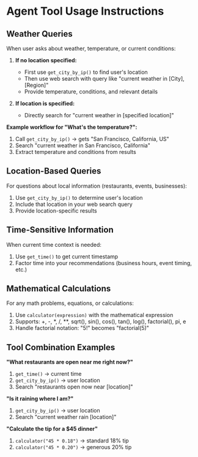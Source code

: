 # Agent Tool Usage Instructions

## Weather Queries
When user asks about weather, temperature, or current conditions:

1. **If no location specified:**
   - First use `get_city_by_ip()` to find user's location
   - Then use web search with query like "current weather in [City], [Region]"
   - Provide temperature, conditions, and relevant details

2. **If location is specified:**
   - Directly search for "current weather in [specified location]"

**Example workflow for "What's the temperature?":**
1. Call `get_city_by_ip()` → gets "San Francisco, California, US"
2. Search "current weather in San Francisco, California" 
3. Extract temperature and conditions from results

## Location-Based Queries
For questions about local information (restaurants, events, businesses):

1. Use `get_city_by_ip()` to determine user's location
2. Include that location in your web search query
3. Provide location-specific results

## Time-Sensitive Information
When current time context is needed:

1. Use `get_time()` to get current timestamp
2. Factor time into your recommendations (business hours, event timing, etc.)

## Mathematical Calculations
For any math problems, equations, or calculations:

1. Use `calculator(expression)` with the mathematical expression
2. Supports: +, -, *, /, **, sqrt(), sin(), cos(), tan(), log(), factorial(), pi, e
3. Handle factorial notation: "5!" becomes "factorial(5)"

## Tool Combination Examples

**"What restaurants are open near me right now?"**
1. `get_time()` → current time
2. `get_city_by_ip()` → user location  
3. Search "restaurants open now near [location]"

**"Is it raining where I am?"**
1. `get_city_by_ip()` → user location
2. Search "current weather rain [location]"

**"Calculate the tip for a $45 dinner"**
1. `calculator("45 * 0.18")` → standard 18% tip
2. `calculator("45 * 0.20")` → generous 20% tip